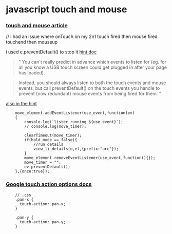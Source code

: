 # javascript touch and mouse

### [touch and mouse article](https://www.html5rocks.com/en/mobile/touchandmouse/)

// i had an issue where onTouch on my 2n1 touch fired then mouse fired
touchend then mouseup

i used e.preventDefault() to stop it
[hint doc](https://stackoverflow.com/questions/14530734/handle-both-mouse-and-touch-events-on-touch-screens)
> " You can't really predict in advance which events to listen for (eg. for all you know a USB touch screen could get plugged in after your page has loaded).

> Instead, you should always listen to both the touch events and mouse events, but call preventDefault() on the touch events you handle to prevent (now redundant) mouse events from being fired for them. "

[also in the hint](https://plus.google.com/+PaulIrish/posts/Y2jydx31Bor)

```
	move_element.addEventListener(use_event,function(ev)
	{
		console.log(`lister running ${use_event}`);
		// console.log(move_timer);

		clearTimeout(move_timer);
		if(hold_mode == false){
			//run details
			view_li_details(e,el,{prefix:"arc"});
		}
		move_element.removeEventListener(use_event,function(){});
		move_timer = "";
		ev.preventDefault();
	},{once:true});
```

### [Google touch action options docs](https://developers.google.com/web/updates/2016/10/touch-action)

```
	// .css
	.pan-x {
	  touch-action: pan-x;
	}

	.pan-y {
	  touch-action: pan-y;
	}
```